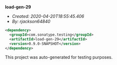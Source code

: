 **load-gen-29**
+ _Created: 2020-04-20T18:55:45.406_
+ _By: rjackson64840_

```xml
<dependency>
  <groupId>com.sonatype.testing</groupId>
  <artifactId>load-gen-29</artifactId>
  <version>0.9.0-SNAPSHOT</version>
</dependency>
```

This project was auto-generated for testing purposes.
